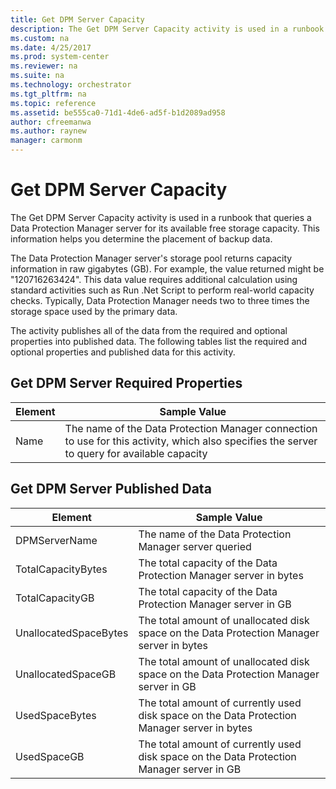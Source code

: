 ```yaml
---
title: Get DPM Server Capacity
description: The Get DPM Server Capacity activity is used in a runbook that queries a Data Protection Manager server for its available free storage capacity.
ms.custom: na
ms.date: 4/25/2017
ms.prod: system-center
ms.reviewer: na
ms.suite: na
ms.technology: orchestrator
ms.tgt_pltfrm: na
ms.topic: reference
ms.assetid: be555ca0-71d1-4de6-ad5f-b1d2089ad958
author: cfreemanwa
ms.author: raynew
manager: carmonm
---
```


# Get DPM Server Capacity

The Get DPM Server Capacity activity is used in a runbook that queries a Data Protection Manager server for its available free storage capacity. This information helps you determine the placement of backup data.

The Data Protection Manager server's storage pool returns capacity information in raw gigabytes (GB). For example, the value returned might be "120716263424". This data value requires additional calculation using standard activities such as Run .Net Script to perform real-world capacity checks. Typically, Data Protection Manager needs two to three times the storage space used by the primary data.

The activity publishes all of the data from the required and optional properties into published data. The following tables list the required and optional properties and published data for this activity.

## Get DPM Server Required Properties

| Element | Sample Value   |
|---------|----------------------------------------------------------------------------------------------------------------------------------------------|
| Name   | The name of the Data Protection Manager connection to use for this activity, which also specifies the server to query for available capacity |

## Get DPM Server Published Data

| Element   | Sample Value   |
|---------|----------------------------------------------------------------------------------------------------------------------------------------------|
| DPMServerName   | The name of the Data Protection Manager server queried   |
| TotalCapacityBytes   | The total capacity of the Data Protection Manager server in bytes   |
| TotalCapacityGB   | The total capacity of the Data Protection Manager server in GB   |
| UnallocatedSpaceBytes | The total amount of unallocated disk space on the Data Protection Manager server in bytes   |
| UnallocatedSpaceGB   | The total amount of unallocated disk space on the Data Protection Manager server in GB   |
| UsedSpaceBytes   | The total amount of currently used disk space on the Data Protection Manager server in bytes |
| UsedSpaceGB   | The total amount of currently used disk space on the Data Protection Manager server in GB   |
